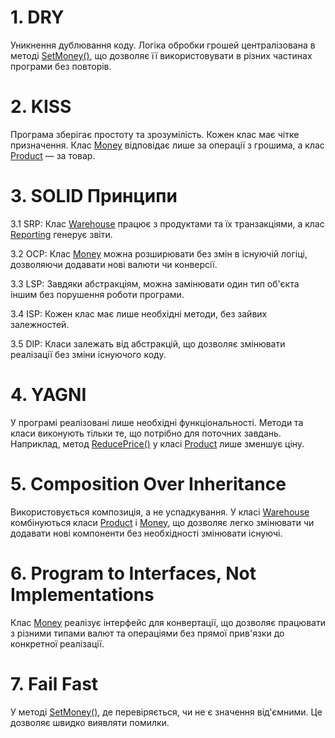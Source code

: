 # 1. DRY
Уникнення дублювання коду. Логіка обробки грошей централізована в методі [SetMoney()](https://github.com/BloodyLord123/KPZ/blob/a015c2128df7ce9e6ae129a57d735e351dcdfaa8/lab1/Lab1/Money.cs#L23), що дозволяє її використовувати в різних частинах програми без повторів.
# 2. KISS
Програма зберігає простоту та зрозумілість. Кожен клас має чітке призначення. Клас [Money](https://github.com/BloodyLord123/KPZ/blob/main/lab1/Lab1/Money.cs) відповідає лише за операції з грошима, а клас [Product](https://github.com/BloodyLord123/KPZ/blob/main/lab1/Lab1/Product.cs) — за товар.
# 3. SOLID Принципи
3.1 SRP: Клас [Warehouse](https://github.com/BloodyLord123/KPZ/blob/main/lab1/Lab1/Warehouse.cs) працює з продуктами та їх транзакціями, а клас [Reporting](https://github.com/BloodyLord123/KPZ/blob/main/lab1/Lab1/Reporting.cs) генерує звіти.

3.2 OCP: Клас [Money](https://github.com/BloodyLord123/KPZ/blob/main/lab1/Lab1/Money.cs) можна розширювати без змін в існуючій логіці, дозволяючи додавати нові валюти чи конверсії.

3.3 LSP: Завдяки абстракціям, можна замінювати один тип об'єкта іншим без порушення роботи програми.

3.4 ISP: Кожен клас має лише необхідні методи, без зайвих залежностей.

3.5 DIP: Класи залежать від абстракцій, що дозволяє змінювати реалізації без зміни існуючого коду.
# 4. YAGNI 
У програмі реалізовані лише необхідні функціональності. Методи та класи виконують тільки те, що потрібно для поточних завдань. Наприклад, метод [ReducePrice()](https://github.com/BloodyLord123/KPZ/blob/a015c2128df7ce9e6ae129a57d735e351dcdfaa8/lab1/Lab1/Product.cs#L22) у класі [Product](https://github.com/BloodyLord123/KPZ/blob/main/lab1/Lab1/Product.cs) лише зменшує ціну.
# 5. Composition Over Inheritance
Використовується композиція, а не успадкування. У класі [Warehouse](https://github.com/BloodyLord123/KPZ/blob/main/lab1/Lab1/Warehouse.cs) комбінуються класи [Product](https://github.com/BloodyLord123/KPZ/blob/main/lab1/Lab1/Product.cs) і [Money](https://github.com/BloodyLord123/KPZ/blob/main/lab1/Lab1/Money.cs), що дозволяє легко змінювати чи додавати нові компоненти без необхідності змінювати існуючі.
# 6. Program to Interfaces, Not Implementations
Клас [Money](https://github.com/BloodyLord123/KPZ/blob/main/lab1/Lab1/Money.cs) реалізує інтерфейс для конвертації, що дозволяє працювати з різними типами валют та операціями без прямої прив'язки до конкретної реалізації.
# 7. Fail Fast
У методі [SetMoney()](https://github.com/BloodyLord123/KPZ/blob/a015c2128df7ce9e6ae129a57d735e351dcdfaa8/lab1/Lab1/Money.cs#L23), де перевіряється, чи не є значення від'ємними. Це дозволяє швидко виявляти помилки.
